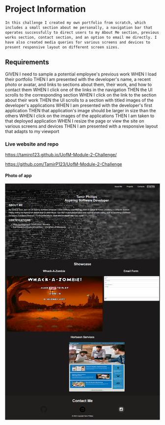 # Project Information
    In this challenge I created my own portfolio from scratch, which includes a small section about me personally, a navigation bar that operates successfully to direct users to my About Me section, previous works section, contact section, and an option to email me directly. I have also created media queries for various screens and devices to present responsive layout on different screen sizes.

## Requirements
GIVEN I need to sample a potential employee's previous work
WHEN I load their portfolio
THEN I am presented with the developer's name, a recent photo or avatar, and links to sections about them, their work, and how to contact them
WHEN I click one of the links in the navigation
THEN the UI scrolls to the corresponding section
WHEN I click on the link to the section about their work
THEN the UI scrolls to a section with titled images of the developer's applications
WHEN I am presented with the developer's first application
THEN that application's image should be larger in size than the others
WHEN I click on the images of the applications
THEN I am taken to that deployed application
WHEN I resize the page or view the site on various screens and devices
THEN I am presented with a responsive layout that adapts to my viewport

### Live website and repo

https://tamirp123.github.io/UofM-Module-2-Challenge/

https://github.com/TamirP123/UofM-Module-2-Challenge

#### Photo of app

![Project Image](images\ProjectImage.png)




